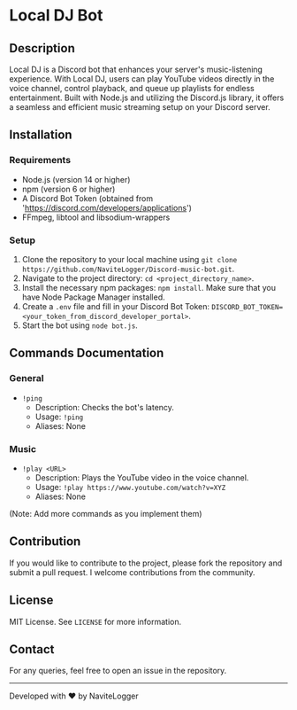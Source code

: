 # Local DJ Bot

## Description

Local DJ is a Discord bot that enhances your server's music-listening experience. With Local DJ, users can play YouTube videos directly in the voice channel, control playback, and queue up playlists for endless entertainment. Built with Node.js and utilizing the Discord.js library, it offers a seamless and efficient music streaming setup on your Discord server.

## Installation

### Requirements

- Node.js (version 14 or higher)
- npm (version 6 or higher)
- A Discord Bot Token (obtained from 'https://discord.com/developers/applications')
- FFmpeg, libtool and libsodium-wrappers

### Setup

1. Clone the repository to your local machine using `git clone https://github.com/NaviteLogger/Discord-music-bot.git`.
2. Navigate to the project directory: `cd <project_directory_name>`.
3. Install the necessary npm packages: `npm install`. Make sure that you have Node Package Manager installed. 
4. Create a  `.env` file and fill in your Discord Bot Token: `DISCORD_BOT_TOKEN=<your_token_from_discord_developer_portal>`.
5. Start the bot using `node bot.js`.

## Commands Documentation

### General

- `!ping`
  - Description: Checks the bot's latency.
  - Usage: `!ping`
  - Aliases: None

### Music

- `!play <URL>`
  - Description: Plays the YouTube video in the voice channel.
  - Usage: `!play https://www.youtube.com/watch?v=XYZ`
  - Aliases: None

(Note: Add more commands as you implement them)

## Contribution

If you would like to contribute to the project, please fork the repository and submit a pull request. I welcome contributions from the community.

## License

MIT License. See `LICENSE` for more information.

## Contact

For any queries, feel free to open an issue in the repository.

---

Developed with ❤️ by NaviteLogger
